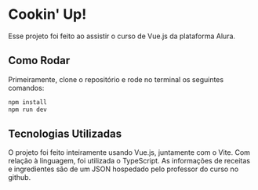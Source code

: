 # Cookin' Up!

Esse projeto foi feito ao assistir o curso de Vue.js da plataforma Alura.

## Como Rodar

Primeiramente, clone o repositório e rode no terminal os seguintes comandos:
```sh
npm install
npm run dev
```

## Tecnologias Utilizadas

O projeto foi feito inteiramente usando Vue.js, juntamente com o Vite. Com relação à linguagem, foi utilizada o TypeScript.
As informações de receitas e ingredientes são de um JSON hospedado pelo professor do curso no github.
